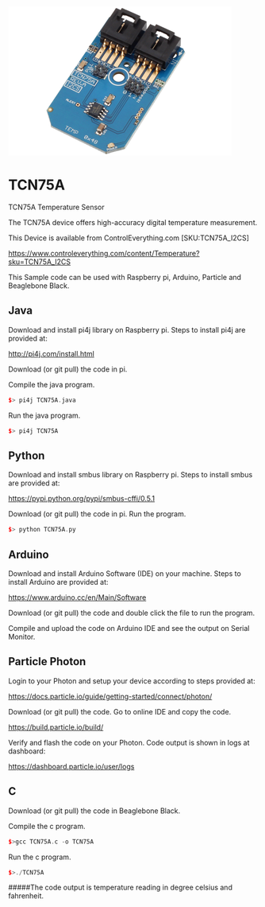 [![TCN75A](TCN75A_I2CS.png)](https://www.controleverything.com/content/Temperature?sku=TCN75A_I2CS)
# TCN75A
TCN75A Temperature Sensor

The TCN75A device offers high-accuracy digital temperature measurement.

This Device is available from ControlEverything.com [SKU:TCN75A_I2CS]

https://www.controleverything.com/content/Temperature?sku=TCN75A_I2CS

This Sample code can be used with Raspberry pi, Arduino, Particle and Beaglebone Black.

## Java
Download and install pi4j library on Raspberry pi. Steps to install pi4j are provided at:

http://pi4j.com/install.html

Download (or git pull) the code in pi.

Compile the java program.
```cpp
$> pi4j TCN75A.java
```

Run the java program.
```cpp
$> pi4j TCN75A
```

## Python
Download and install smbus library on Raspberry pi. Steps to install smbus are provided at:

https://pypi.python.org/pypi/smbus-cffi/0.5.1

Download (or git pull) the code in pi. Run the program.

```cpp
$> python TCN75A.py
```

## Arduino
Download and install Arduino Software (IDE) on your machine. Steps to install Arduino are provided at:

https://www.arduino.cc/en/Main/Software

Download (or git pull) the code and double click the file to run the program.

Compile and upload the code on Arduino IDE and see the output on Serial Monitor.


## Particle Photon

Login to your Photon and setup your device according to steps provided at:

https://docs.particle.io/guide/getting-started/connect/photon/

Download (or git pull) the code. Go to online IDE and copy the code.

https://build.particle.io/build/

Verify and flash the code on your Photon. Code output is shown in logs at dashboard:

https://dashboard.particle.io/user/logs


## C

Download (or git pull) the code in Beaglebone Black.

Compile the c program.
```cpp
$>gcc TCN75A.c -o TCN75A
```
Run the c program.
```cpp
$>./TCN75A
```
#####The code output is temperature reading in degree celsius and fahrenheit.
